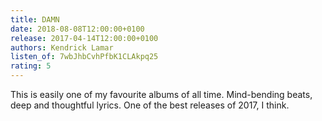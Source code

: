 ```yaml
---
title: DAMN
date: 2018-08-08T12:00:00+0100
release: 2017-04-14T12:00:00+0100
authors: Kendrick Lamar
listen_of: 7wbJhbCvhPfbK1CLAkpq25
rating: 5
---
```


This is easily one of my favourite albums of all time. Mind-bending beats, deep and thoughtful lyrics. One of the best releases of 2017, I think.
